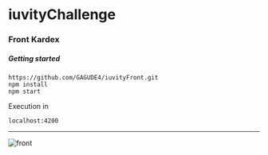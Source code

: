 # iuvityChallenge

### Front Kardex

##### Getting started

```
https://github.com/GAGUDE4/iuvityFront.git
npm install
npm start
```

Execution in

`localhost:4200`

____________________________________________


![front](https://i.postimg.cc/HkLkm3B6/Captura-de-pantalla-2023-03-03-a-la-s-10-36-55-a-m.png)
